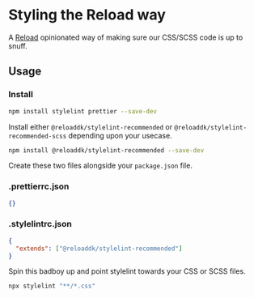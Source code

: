 # Styling the Reload way

A [Reload](https://reload.dk/) opinionated way of making sure our CSS/SCSS code is up to snuff.

## Usage

### Install

```sh
npm install stylelint prettier --save-dev
```

Install either `@reloaddk/stylelint-recommended` or `@reloaddk/stylelint-recommended-scss`
depending upon your usecase.

```sh
npm install @reloaddk/stylelint-recommended --save-dev
```

Create these two files alongside your `package.json` file.

### .prettierrc.json

```json
{}
```

### .stylelintrc.json

```json
{
  "extends": ["@reloaddk/stylelint-recommended"]
}
```

Spin this badboy up and point stylelint towards your CSS or SCSS files.

```sh
npx stylelint "**/*.css"
```
